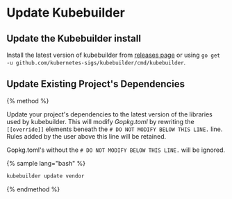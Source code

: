 # Update Kubebuilder

## Update the Kubebuilder install

Install the latest version of kubebuilder from [releases page](https://github.com/kubernetes-sigs/kubebuilder/releases)
or using `go get -u github.com/kubernetes-sigs/kubebuilder/cmd/kubebuilder`.

## Update Existing Project's Dependencies

{% method %}

Update your project's dependencies to the latest version of the libraries used by kubebuilder.  This
will modify *Gopkg.toml* by rewriting the `[[override]]` elements beneath the
`# DO NOT MODIFY BELOW THIS LINE.` line.  Rules added by the user above this line will be retained.

Gopkg.toml's without the `# DO NOT MODIFY BELOW THIS LINE.` will be ignored.

{% sample lang="bash" %}
```bash
kubebuilder update vendor
```
{% endmethod %}


